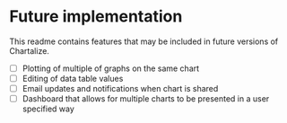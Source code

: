 # Future implementation

This readme contains features that may be included in future versions of Chartalize.

- [ ] Plotting of multiple of graphs on the same chart
- [ ] Editing of data table values
- [ ] Email updates and notifications when chart is shared
- [ ] Dashboard that allows for multiple charts to be presented in a user specified way
